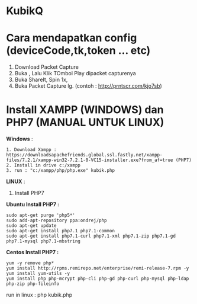 # KubikQ

# Cara mendapatkan config (deviceCode,tk,token ... etc)

1. Download Packet Capture 
2. Buka , Lalu Klik TOmbol Play dipacket capturenya 
3. Buka ShareIt, Spin 1x,
4. Buka Packet Capture lg. (contoh : http://prntscr.com/kjo7sb)

# Install XAMPP (WINDOWS) dan PHP7 (MANUAL UNTUK LINUX)

**Windows** : 

```
1. Download Xampp : https://downloadsapachefriends.global.ssl.fastly.net/xampp-files/7.2.1/xampp-win32-7.2.1-0-VC15-installer.exe?from_af=true (PHP7)
2. Install in drive c:/xampp
3. run : "c:/xampp/php/php.exe" kubik.php
```

**LINUX** : 

1. Install PHP7 

**Ubuntu Install PHP7 :** 
```
sudo apt-get purge 'php5*'
sudo add-apt-repository ppa:ondrej/php 
sudo apt-get update
sudo apt-get install php7.1 php7.1-common
sudo apt-get install php7.1-curl php7.1-xml php7.1-zip php7.1-gd php7.1-mysql php7.1-mbstring 
```

**Centos Install PHP7 :** 
```
yum -y remove php*
yum install http://rpms.remirepo.net/enterprise/remi-release-7.rpm -y
yum install yum-utils -y
yum install php php-mcrypt php-cli php-gd php-curl php-mysql php-ldap php-zip php-fileinfo
```

run in linux : php kubik.php

